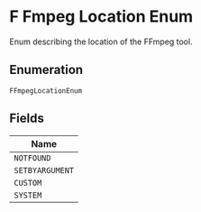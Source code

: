 
# F Fmpeg Location Enum

Enum describing the location of the FFmpeg tool.

## Enumeration

`FFmpegLocationEnum`

## Fields

| Name |
|  --- |
| `NOTFOUND` |
| `SETBYARGUMENT` |
| `CUSTOM` |
| `SYSTEM` |

